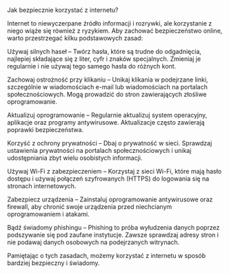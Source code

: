 Jak bezpiecznie korzystać z internetu?

Internet to niewyczerpane źródło informacji i rozrywki, ale korzystanie z niego wiąże się również z ryzykiem. Aby zachować bezpieczeństwo online, warto przestrzegać kilku podstawowych zasad:

Używaj silnych haseł – Twórz hasła, które są trudne do odgadnięcia, najlepiej składające się z liter, cyfr i znaków specjalnych. Zmieniaj je regularnie i nie używaj tego samego hasła do różnych kont.

Zachowaj ostrożność przy klikaniu – Unikaj klikania w podejrzane linki, szczególnie w wiadomościach e-mail lub wiadomościach na portalach społecznościowych. Mogą prowadzić do stron zawierających złośliwe oprogramowanie.

Aktualizuj oprogramowanie – Regularnie aktualizuj system operacyjny, aplikacje oraz programy antywirusowe. Aktualizacje często zawierają poprawki bezpieczeństwa.

Korzyść z ochrony prywatności – Dbaj o prywatność w sieci. Sprawdzaj ustawienia prywatności na portalach społecznościowych i unikaj udostępniania zbyt wielu osobistych informacji.

Używaj Wi-Fi z zabezpieczeniem – Korzystaj z sieci Wi-Fi, które mają hasło dostępu i używaj połączeń szyfrowanych (HTTPS) do logowania się na stronach internetowych.

Zabezpiecz urządzenia – Zainstaluj oprogramowanie antywirusowe oraz firewall, aby chronić swoje urządzenia przed niechcianym oprogramowaniem i atakami.

Bądź świadomy phishingu – Phishing to próba wyłudzenia danych poprzez podszywanie się pod zaufane instytucje. Zawsze sprawdzaj adresy stron i nie podawaj danych osobowych na podejrzanych witrynach.

Pamiętając o tych zasadach, możemy korzystać z internetu w sposób bardziej bezpieczny i świadomy.

